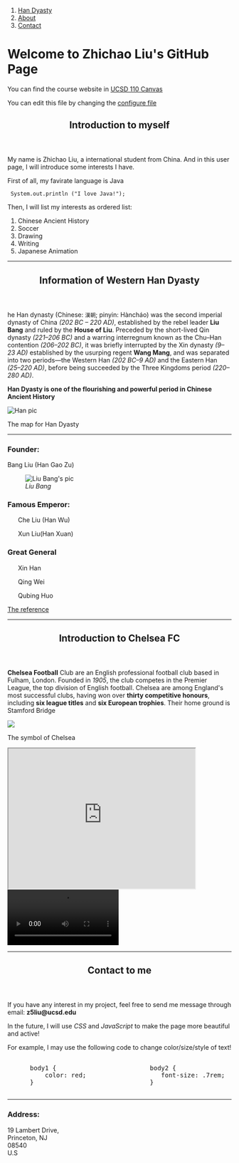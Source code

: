 <!DOCTYPE html>
<html>
<head>
         <!-- <link rel="stylesheet" href="admin.css" title="" type="text/css" media="screen" charset="utf-8">  -->
</head>
<body>
         
<nav class="menu">
  <ol>
    <li><a href="/Han Dyasty">Han Dyasty</a></li>
    <li><a href="#">About</a></li>
    <li><a href="#">Contact</a></li>
  </ol>
</nav>

<main id="main-content">
   <h1>Welcome to Zhichao Liu's GitHub Page</h1>
   <p> You can find the <span>course website</span> in  <a href=https://canvas.ucsd.edu/courses/21783>UCSD 110 Canvas</a>  </p>
   <p> You can edit this file by changing the <a href=./_config.yml>configure file</a> </p>
  

<article class="Introduction">
    <header>
      <h2>Introduction to myself</h1>
    </header>
    <section class = "personal statement">
         <p> My name is Zhichao Liu, a international student from China. And in this user page, I will introduce some interests I have.</p>
         <p> First of all, my favirate language is Java </p>
         <code> System.out.println ("I love Java!"); </code>  
         <p></p>
    </section>
    <section class = "interests">
         <p> Then, I will list my interests as ordered list: </p>
             <ol>
                  <li> Chinese Ancient History  </li>
                  <li> Soccer  </li>
                  <li> Drawing </li>
                  <li> Writing  </li>
                  <li> Japanese Animation </li>
             </ol>
    </section>
         
<article>
   
<hr>
<article class="Han Dyasty">
    <header>
      <h2>Information of Western Han Dyasty</h1>
    </header>
    <section class = "main_overview">
             <p> he Han dynasty (Chinese: <code>漢朝</code>; pinyin: Hàncháo) was the second imperial dynasty of China <i class="time">(202 BC – 220 AD)</i>, established by the rebel leader <b class="name">Liu Bang</b> and ruled by the <b class="name">House of Liu</b>. Preceded by the short-lived Qin dynasty <i class="time">(221–206 BC)</i> and a warring interregnum known as the Chu–Han contention <i class="time">(206–202 BC)</i>, it was briefly interrupted by the Xin dynasty <i class="time">(9–23 AD)</i> established by the usurping regent <b class="name">Wang Mang</b>, and was separated into two periods—the Western Han <i class="time">(202 BC–9 AD)</i> and the Eastern Han <i class="time">(25–220 AD)</i>, before being succeeded by the Three Kingdoms period <i class="time">(220–280 AD)</i>. </p>
    </section>
    <aside>
        <p> <strong> Han Dyasty is one of the flourishing and powerful period in Chinese Ancient History </strong> </p>
    </aside>
    <div class="Pic for Han">
    <img src="https://images.chinahighlights.com/allpicture/2017/04/easternhan.jpg"
         alt="Han pic">
    <p>The map for Han Dyasty</p>
    </div>
    <hr>
    <section class="people">
        <h3>Founder:</h3>
        <p>Bang Liu (Han Gao Zu)</p>
        <figure>
            <img src="https://lh3.googleusercontent.com/proxy/9MFEkUKvFqH-wfHrUuqMGFTncmQl8VXVdm9UrkSxYwdZkZeMaek-rss5jdsifxHUzkHkWSZjOPOOgLPs2GrA17XVTLwoHJcrzHk2GfKI80A"
                 alt="Liu Bang's pic">
             <figcaption><em>Liu Bang</em></figcaption>
        </figure>
        <h3>Famous Emperor:</h3>
            <ol>Che Liu (Han Wu) </ol> 
            <ol>Xun Liu(Han Xuan) </ol>
        <h3>Great General</h3>
            <ul>Xin Han</ul> 
            <ul>Qing Wei</ul>
            <ul>Qubing Huo</ul>
    </section>
   <footer>
        <p><a href="https://en.wikipedia.org/wiki/Han_dynasty">The reference<a></p>
    </footer>
</article>
 
 
<hr>

<article class="Chelsea FC">
       <header>
            <h2>Introduction to Chelsea FC </h2>
       </header>
         <p> <b>Chelsea Football</b> Club are an English professional football club based in Fulham, London. Founded in <i>1905</i>, the club competes in the Premier League, the top division of English football. Chelsea are among England's most successful clubs, having won over <strong>thirty competitive honours</strong>, including <b>six league titles</b> and <b>six European trophies</b>. Their home ground is Stamford Bridge </p>
       <div class = "pic for Chelsea">
           <img src="https://upload.wikimedia.org/wikipedia/en/thumb/c/cc/Chelsea_FC.svg/360px-Chelsea_FC.svg.png">
           <p>The symbol of Chelsea</p>
       </div>   
       <div class = "video for Chelsea">
            <iframe width="420" height="315"
                   src="https://www.youtube.com/watch?v=BYdnj9delqw"> 
            </iframe> 
           <video controls width="250">
               <source src="https://youtu.be/BYdnj9delqw"
                       type="video/mp4">
               Sorry, your browser doesn't support embedded videos.
          </video>
       </div>

</article>


<hr>

<article class="contact">
     <header>
        <h2>Contact to me</h1>
    </header>
    <p> If you have any interest in my project, feel free to send me message through email: <b> z5liu@ucsd.edu </b> </p>
    <p> In the future, I will use <i>CSS</i> and <i>JavaScript</i> to make the page more beautiful and active! </p>
    <p> For example, I may use the following code to change color/size/style of text! </p>
    <pre> 
      body1 {                         body2 {                                  body3 {
          color: red;                    font-size: .7rem;                         margin: 0;
      }                               }                                        }
    </pre>                           
</article>

<hr>

<h3> Address: </h3>
<p> 
    19 Lambert Drive, <br>
    Princeton, NJ <br>
    08540 <br>
    U.S <br>
</p>
</main>
</body>
</html>

